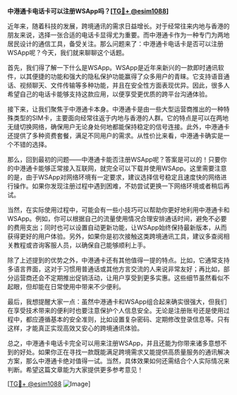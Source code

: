 **中港通卡电话卡可以注册WSApp吗？[[TG💪+ @esim1088](https://t.me/s/esim1088)]**

近年来，随着科技的发展，跨境通讯的需求日益增长。对于经常往来内地与香港的朋友来说，选择一张合适的电话卡显得尤为重要。而中港通卡作为一种专门为两地居民设计的通信工具，备受关注。那么问题来了：中港通卡电话卡是否可以注册WSApp呢？今天，我们就来聊聊这个话题。

首先，我们得了解一下什么是WSApp。WSApp是近年来新兴的一款即时通讯软件，以其便捷的功能和强大的隐私保护功能赢得了众多用户的青睐。它支持语音通话、视频聊天、文件传输等多种功能，并且在安全性方面表现优异。因此，很多人希望自己的电话卡能够支持这款应用，以便享受更优质的跨平台沟通体验。

接下来，让我们聚焦于中港通卡本身。中港通卡是由一些大型运营商推出的一种特殊类型的SIM卡，主要面向经常往返于内地与香港的人群。它的特点是可以在两地无缝切换网络，确保用户无论身处何地都能保持稳定的信号连接。此外，中港通卡还提供了多种资费套餐，满足不同用户的需求。从性价比来看，中港通卡确实是一个不错的选择。

那么，回到最初的问题——中港通卡能否注册WSApp呢？答案是可以的！只要你的中港通卡能够正常接入互联网，就完全可以下载并使用WSApp。这里需要注意的是，由于WSApp对网络环境有一定要求，建议选择信号稳定且速度快的网络进行操作。如果你发现注册过程中遇到困难，不妨尝试更换一下网络环境或者稍后再试。

当然，在实际使用过程中，可能会有一些小技巧可以帮助你更好地利用中港通卡和WSApp。例如，你可以根据自己的流量使用情况合理安排通话时间，避免不必要的费用支出；同时也可以设置自动更新功能，让WSApp始终保持最新版本，从而获得更好的用户体验。另外，如果你是初次接触这类跨境通讯工具，建议多查阅相关教程或咨询客服人员，以确保自己能够顺利上手。

除了上述提到的优势之外，中港通卡还有其他值得一提的特点。比如，它通常支持多语言界面，这对于习惯用普通话或其他方言交流的人来说非常友好；再比如，部分运营商还会不定期推出促销活动，让用户享受到更多实惠。这些细节虽然看似不起眼，但却能在日常使用中带来不少便利。

最后，我想提醒大家一点：虽然中港通卡和WSApp组合起来确实很强大，但我们在享受技术带来的便利时也要注意保护个人信息安全。无论是注册账号还是使用过程中，都应遵循基本的安全准则，比如设置复杂密码、定期修改登录信息等。只有这样，才能真正实现高效又安心的跨境通讯体验。

总之，中港通卡电话卡完全可以用来注册WSApp，并且还能为你带来诸多意想不到的好处。如果你正在寻找一款既能满足跨境需求又能提供高质量服务的通讯解决方案，那么中港通卡绝对值得一试。当然，具体效果如何还需结合个人实际情况来判断。希望这篇文章能为大家提供更多参考意见！

[[TG💪+ @esim1088](https://t.me/s/esim1088) ![Image](https://i.postimg.cc/4NQfJmqS/Snipaste-2025-05-13-00-14-12.png)]